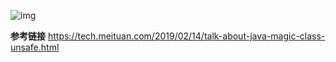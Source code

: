 ![img](https://i.loli.net/2021/06/19/CZQni3AoyaJwXSq.png)

**参考链接** https://tech.meituan.com/2019/02/14/talk-about-java-magic-class-unsafe.html